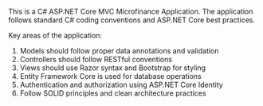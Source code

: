 <!-- Use this file to provide workspace-specific custom instructions to Copilot. For more details, visit https://code.visualstudio.com/docs/copilot/copilot-customization#_use-a-githubcopilotinstructionsmd-file -->

This is a C# ASP.NET Core MVC Microfinance Application. The application follows standard C# coding conventions and ASP.NET Core best practices. 

Key areas of the application:
1. Models should follow proper data annotations and validation
2. Controllers should follow RESTful conventions
3. Views should use Razor syntax and Bootstrap for styling
4. Entity Framework Core is used for database operations
5. Authentication and authorization using ASP.NET Core Identity
6. Follow SOLID principles and clean architecture practices
